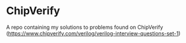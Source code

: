 # ChipVerify
A repo containing my solutions to problems found on ChipVerify (https://www.chipverify.com/verilog/verilog-interview-questions-set-1)
